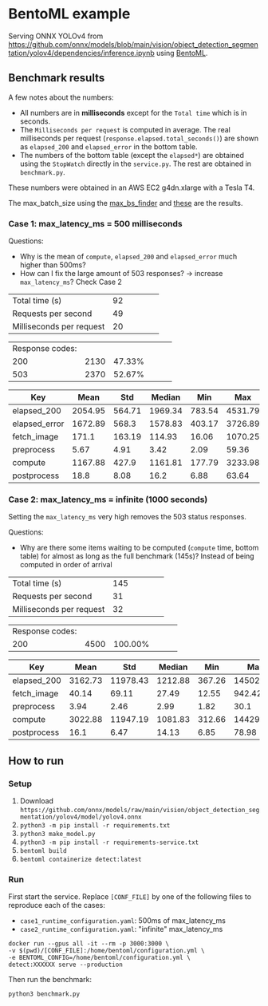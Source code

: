 
# BentoML example
Serving ONNX YOLOv4 from https://github.com/onnx/models/blob/main/vision/object_detection_segmentation/yolov4/dependencies/inference.ipynb using [BentoML](https://github.com/bentoml/BentoML).
## Benchmark results
A few notes about the numbers:
- All numbers are in **milliseconds** except for the `Total time` which is in seconds.
- The `Milliseconds per request` is computed in average. The real milliseconds per request
 (`response.elapsed.total_seconds()`) are shown as `elapsed_200` and `elapsed_error` in the bottom table.
- The numbers of the bottom table (except the `elapsed*`) are obtained using the `StopWatch` directly in the `service.py`.
The rest are obtained in `benchmark.py`.

These numbers were obtained in an AWS EC2 g4dn.xlarge with a Tesla T4.

The max_batch_size using the [max_bs_finder](/max_bs_finder) and [these](/max_bs_finder/results/yolo_v4.png) are the results.

### Case 1: max_latency_ms = 500 milliseconds
Questions:
- Why is the mean of `compute`, `elapsed_200` and `elapsed_error` much higher than 500ms?
- How can I fix the large amount of 503 responses? -> increase `max_latency_ms`? Check Case 2

|                        |       |      |       |      |       |
|------------------------|-------|------|-------|------|-------|
|Total time (s)          |92     |      |       |      |       |
|Requests per second     |49     |      |       |      |       |
|Milliseconds per request|20     |      |       |      |       |

|                        |       |      |       |      |       |
|------------------------|-------|------|-------|------|-------|
|Response codes:         |       |      |       |      |       |
|200                     |2130   |47.33%|       |      |       |
|503                     |2370   |52.67%|       |      |       |

|Key                     |Mean   |Std   |Median |Min   |Max    |
|------------------------|-------|------|-------|------|-------|
|elapsed_200             |2054.95|564.71|1969.34|783.54|4531.79|
|elapsed_error           |1672.89|568.3 |1578.83|403.17|3726.89|
|fetch_image             |171.1  |163.19|114.93 |16.06 |1070.25|
|preprocess              |5.67   |4.91  |3.42   |2.09  |59.36  |
|compute                 |1167.88|427.9 |1161.81|177.79|3233.98|
|postprocess             |18.8   |8.08  |16.2   |6.88  |63.64  |


### Case 2: max_latency_ms = infinite (1000 seconds)
Setting the `max_latency_ms` very high removes the 503 status responses.

Questions:
- Why are there some items waiting to be computed (`compute` time, bottom table) for almost as long as the full benchmark (145s)? 
Instead of being computed in order of arrival

|                        |       |      |       |      |       |
|------------------------|-------|------|-------|------|-------|
|Total time (s)          |145    |      |       |      |       |
|Requests per second     |31     |      |       |      |       |
|Milliseconds per request|32     |      |       |      |       |

|                        |       |      |       |      |       |
|------------------------|-------|------|-------|------|-------|
|Response codes:         |       |      |       |      |       |
|200                     |4500   |100.00%|       |      |       |

|Key                     |Mean   |Std   |Median |Min   |Max    |
|------------------------|-------|------|-------|------|-------|
|elapsed_200             |3162.73|11978.43|1212.88|367.26|145022.34|
|fetch_image             |40.14  |69.11 |27.49  |12.55 |942.42 |
|preprocess              |3.94   |2.46  |2.99   |1.82  |30.1   |
|compute                 |3022.88|11947.19|1081.83|312.66|144292.8|
|postprocess             |16.1   |6.47  |14.13  |6.85  |78.98  |

## How to run
### Setup
1. Download `https://github.com/onnx/models/raw/main/vision/object_detection_segmentation/yolov4/model/yolov4.onnx`
2. `python3 -m pip install -r requirements.txt `
3. `python3 make_model.py`
4. `python3 -m pip install -r requirements-service.txt `
5. `bentoml build`
6. `bentoml containerize detect:latest`

### Run
First start the service. Replace `[CONF_FILE]` by one of the following files to reproduce each of the cases:

- `case1_runtime_configuration.yaml`: 500ms of max_latency_ms
- `case2_runtime_configuration.yaml`: "infinite" max_latency_ms

```
docker run --gpus all -it --rm -p 3000:3000 \
-v $(pwd)/[CONF_FILE]:/home/bentoml/configuration.yml \
-e BENTOML_CONFIG=/home/bentoml/configuration.yml \
detect:XXXXXX serve --production
```

Then run the benchmark:
```
python3 benchmark.py
```
